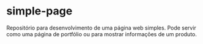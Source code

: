 # simple-page
Repositório para desenvolvimento de uma página web simples. Pode servir como uma página de portfólio ou para mostrar informações de um produto.
